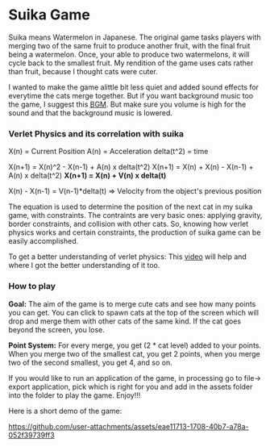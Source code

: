 # Suika Game

Suika means Watermelon in Japanese. The original game tasks players with merging two of the same fruit to produce another fruit, with the final fruit being a watermelon. Once, your able to produce two watermelons, it will cycle back to the smallest fruit. My rendition of the game uses cats rather than fruit, because I thought cats were cuter.

I wanted to make the game alittle bit less quiet and added sound effects for everytime the cats merge together. But if you want background music too the game, I suggest this [BGM](https://www.youtube.com/watch?v=487Xz9y_f6w&ab_channel=%E3%81%AB%E3%82%83%E3%82%8B%E3%81%B1%E3%81%8BBGM%E5%B7%A5%E6%88%BF). But make sure you volume is high for the sound and that the background music is lowered. 

### Verlet Physics and its correlation with suika 

X(n) = Current Position
A(n) = Acceleration
delta(t^2) = time

X(n+1) = X(n)^2 - X(n-1) + A(n) x delta(t^2)
X(n+1) = X(n) + X(n) - X(n-1) + A(n) x delta(t^2)
**X(n+1) = X(n) + V(n) x delta(t)**

X(n) - X(n-1) = V(n-1)*delta(t) => Velocity from the object's previous position

The equation is used to determine the position of the next cat in my suika game, with constraints. The contraints are very basic ones: applying gravity, border constraints, and collision with other cats. So, knowing how verlet physics works and certain constraints, the production of suika game can be easily accomplished. 

To get a better understanding of verlet physics: This [video](https://www.youtube.com/watch?v=lS_qeBy3aQI&ab_channel=Pezzza%27sWork) will help and where I got the better understanding of it too. 

### How to play
**Goal:** The aim of the game is to merge cute cats and see how many points you can get.
You can click to spawn cats at the top of the screen which will drop and merge them with other cats of the same kind.
If the cat goes beyond the screen, you lose.

**Point System:** For every merge, you get (2 * cat level) added to your points. When you merge two of the smallest cat, you get 2 points, when you merge two of the second smallest, you get 4, and so on.

If you would like to run an application of the game, in processing go to file-> export application, pick which is right for you and add in the assets folder into the folder to play the game. Enjoy!!!

Here is a short demo of the game: <br>

https://github.com/user-attachments/assets/eae11713-1708-40b7-a78a-052f39739ff3



